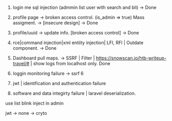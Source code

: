 1. login me sql injection (admmin list user with search and bli) -> Done
2. profile page -> broken access control. (is_admin => true) Mass assigment. -> [insecure design] -> Done
3. profile/uuid -> update info. [broken access control] -> Done
4. rce|command injection|xml entiity injection| LFI, RFI | Outdate component. ->  Done
5. Dashboard  pull maps. -> SSRF  | Filter | https://snowscan.io/htb-writeup-travel/# | show logs from localhost only. Done
6. loggin monitoring failure -> ssrf 6


7. jwt | identification and authentication failure
8. software and data integirty failure | laravel deserialization.
<!-- 9. cryptographic failure | pending -->


use list blink inject in admin

jwt -> none -> cryto 